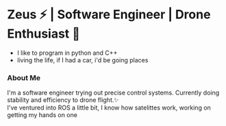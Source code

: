 # Zeus ⚡ | Software Engineer | Drone Enthusiast 🚁

- I like to program in python and C++
- living the life, if I had a car, i'd be going places

### About Me
I'm a software engineer trying out precise control systems. Currently doing stability and efficiency to drone flight.✨  
I've ventured into ROS a little bit, 
I know how satelittes work, working on getting my hands on one
